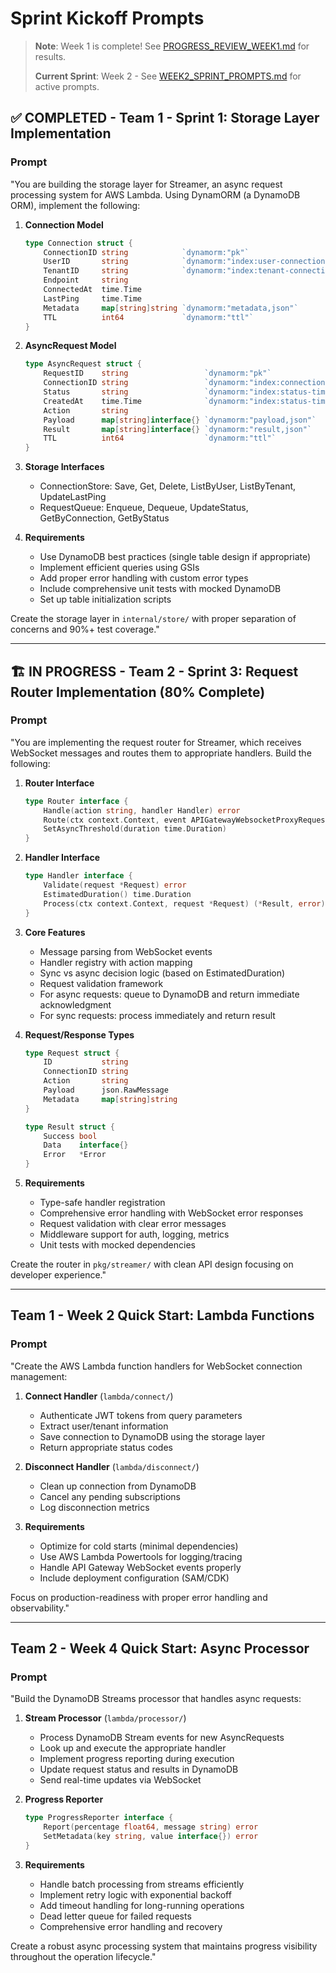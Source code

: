 # Sprint Kickoff Prompts

> **Note**: Week 1 is complete! See [PROGRESS_REVIEW_WEEK1.md](./PROGRESS_REVIEW_WEEK1.md) for results.
> 
> **Current Sprint**: Week 2 - See [WEEK2_SPRINT_PROMPTS.md](./WEEK2_SPRINT_PROMPTS.md) for active prompts.

## ✅ COMPLETED - Team 1 - Sprint 1: Storage Layer Implementation

### Prompt
"You are building the storage layer for Streamer, an async request processing system for AWS Lambda. Using DynamORM (a DynamoDB ORM), implement the following:

1. **Connection Model**
   ```go
   type Connection struct {
       ConnectionID string            `dynamorm:"pk"`
       UserID       string            `dynamorm:"index:user-connections,pk"`
       TenantID     string            `dynamorm:"index:tenant-connections,pk"`
       Endpoint     string            
       ConnectedAt  time.Time         
       LastPing     time.Time         
       Metadata     map[string]string `dynamorm:"metadata,json"`
       TTL          int64             `dynamorm:"ttl"`
   }
   ```

2. **AsyncRequest Model**
   ```go
   type AsyncRequest struct {
       RequestID    string                 `dynamorm:"pk"`
       ConnectionID string                 `dynamorm:"index:connection-requests,pk"`
       Status       string                 `dynamorm:"index:status-time,pk"`
       CreatedAt    time.Time              `dynamorm:"index:status-time,sk"`
       Action       string                 
       Payload      map[string]interface{} `dynamorm:"payload,json"`
       Result       map[string]interface{} `dynamorm:"result,json"`
       TTL          int64                  `dynamorm:"ttl"`
   }
   ```

3. **Storage Interfaces**
   - ConnectionStore: Save, Get, Delete, ListByUser, ListByTenant, UpdateLastPing
   - RequestQueue: Enqueue, Dequeue, UpdateStatus, GetByConnection, GetByStatus

4. **Requirements**
   - Use DynamoDB best practices (single table design if appropriate)
   - Implement efficient queries using GSIs
   - Add proper error handling with custom error types
   - Include comprehensive unit tests with mocked DynamoDB
   - Set up table initialization scripts

Create the storage layer in `internal/store/` with proper separation of concerns and 90%+ test coverage."

---

## 🏗️ IN PROGRESS - Team 2 - Sprint 3: Request Router Implementation (80% Complete)

### Prompt
"You are implementing the request router for Streamer, which receives WebSocket messages and routes them to appropriate handlers. Build the following:

1. **Router Interface**
   ```go
   type Router interface {
       Handle(action string, handler Handler) error
       Route(ctx context.Context, event APIGatewayWebsocketProxyRequest) error
       SetAsyncThreshold(duration time.Duration)
   }
   ```

2. **Handler Interface**
   ```go
   type Handler interface {
       Validate(request *Request) error
       EstimatedDuration() time.Duration
       Process(ctx context.Context, request *Request) (*Result, error)
   }
   ```

3. **Core Features**
   - Message parsing from WebSocket events
   - Handler registry with action mapping
   - Sync vs async decision logic (based on EstimatedDuration)
   - Request validation framework
   - For async requests: queue to DynamoDB and return immediate acknowledgment
   - For sync requests: process immediately and return result

4. **Request/Response Types**
   ```go
   type Request struct {
       ID           string
       ConnectionID string
       Action       string
       Payload      json.RawMessage
       Metadata     map[string]string
   }

   type Result struct {
       Success bool
       Data    interface{}
       Error   *Error
   }
   ```

5. **Requirements**
   - Type-safe handler registration
   - Comprehensive error handling with WebSocket error responses
   - Request validation with clear error messages
   - Middleware support for auth, logging, metrics
   - Unit tests with mocked dependencies

Create the router in `pkg/streamer/` with clean API design focusing on developer experience."

---

## Team 1 - Week 2 Quick Start: Lambda Functions

### Prompt
"Create the AWS Lambda function handlers for WebSocket connection management:

1. **Connect Handler** (`lambda/connect/`)
   - Authenticate JWT tokens from query parameters
   - Extract user/tenant information
   - Save connection to DynamoDB using the storage layer
   - Return appropriate status codes

2. **Disconnect Handler** (`lambda/disconnect/`)
   - Clean up connection from DynamoDB
   - Cancel any pending subscriptions
   - Log disconnection metrics

3. **Requirements**
   - Optimize for cold starts (minimal dependencies)
   - Use AWS Lambda Powertools for logging/tracing
   - Handle API Gateway WebSocket events properly
   - Include deployment configuration (SAM/CDK)

Focus on production-readiness with proper error handling and observability."

---

## Team 2 - Week 4 Quick Start: Async Processor

### Prompt
"Build the DynamoDB Streams processor that handles async requests:

1. **Stream Processor** (`lambda/processor/`)
   - Process DynamoDB Stream events for new AsyncRequests
   - Look up and execute the appropriate handler
   - Implement progress reporting during execution
   - Update request status and results in DynamoDB
   - Send real-time updates via WebSocket

2. **Progress Reporter**
   ```go
   type ProgressReporter interface {
       Report(percentage float64, message string) error
       SetMetadata(key string, value interface{}) error
   }
   ```

3. **Requirements**
   - Handle batch processing from streams efficiently
   - Implement retry logic with exponential backoff
   - Add timeout handling for long-running operations
   - Dead letter queue for failed requests
   - Comprehensive error handling and recovery

Create a robust async processing system that maintains progress visibility throughout the operation lifecycle." 